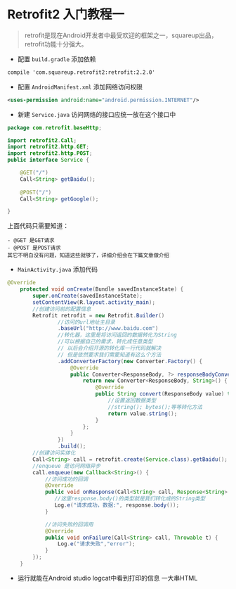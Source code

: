 # Retrofit2 入门教程一

>retrofit是现在Android开发者中最受欢迎的框架之一，squareup出品，retrofit功能十分强大。

- 配置 `build.gradle` 添加依赖 

```xml
compile 'com.squareup.retrofit2:retrofit:2.2.0'
```
- 配置 `AndroidManifest.xml` 添加网络访问权限

```xml
<uses-permission android:name="android.permission.INTERNET"/>
```

- 新建 `Service.java` 访问网络的接口应统一放在这个接口中

```java
package com.retrofit.baseHttp;

import retrofit2.Call;
import retrofit2.http.GET;
import retrofit2.http.POST;
public interface Service {

    @GET("/")
    Call<String> getBaidu();
    
    @POST("/")
    Call<String> getGoogle();

}
```
上面代码只需要知道：

    - @GET 是GET请求
    - @POST 是POST请求
    其它不明白没有问题，知道这些就够了，详细介绍会在下篇文章做介绍

- `MainActivity.java` 添加代码

```java
@Override
    protected void onCreate(Bundle savedInstanceState) {
        super.onCreate(savedInstanceState);
        setContentView(R.layout.activity_main);
        //创建访问前的配置信息
        Retrofit retrofit = new Retrofit.Builder()
                //访问的url地址主目录
                .baseUrl("http://www.baidu.com")
                //转化器，这里是将访问返回的数据转化为String
                //可以根据自己的需求，转化成任意类型
                // 以后会介绍开源的转化库一行代码就解决
                // 但是依然要求我们需要知道有这么个方法
                .addConverterFactory(new Converter.Factory() {
                    @Override
                    public Converter<ResponseBody, ?> responseBodyConverter(Type type, Annotation[] annotations, Retrofit retrofit) {
                        return new Converter<ResponseBody, String>() {
                            @Override
                            public String convert(ResponseBody value) throws IOException {
                                //设置返回数据类型
                                //string(); bytes();等等转化方法
                                return value.string();
                            }
                        };
                    }
                })
                .build();
        //创建访问实体化
        Call<String> call = retrofit.create(Service.class).getBaidu();
        //enqueue 是访问网络异步
        call.enqueue(new Callback<String>() {
            //访问成功的回调
            @Override
            public void onResponse(Call<String> call, Response<String> response) {
               //这里response.body()的类型就是我们转化成的String类型
               Log.e("请求成功，数据:", response.body());
            }

            //访问失败的回调用
            @Override
            public void onFailure(Call<String> call, Throwable t) {
                Log.e("请求失败","error");
            }
        });
    }
```
- 运行就能在Android studio logcat中看到打印的信息 一大串HTML
